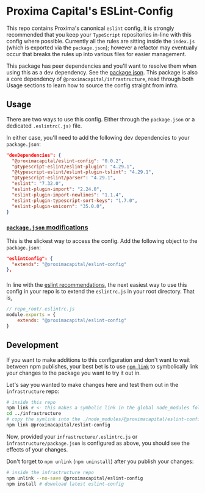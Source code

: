 # Proxima Capital's ESLint-Config

This repo contains Proxima's canonical `eslint` config, it is strongly recommended that you keep your `TypeScript` repositories in-line with this config where possible. Currently all the rules are sitting inside the `index.js` (which is exported via the `package.json`); however a refactor may eventually occur that breaks the rules up into various files for easier management.

This package has peer dependencies and you'll want to resolve them when using this as a dev dependency. See the [package.json](https://github.com/proximacapital/typescript-template/blob/dev/package.json). This package is also a core dependency of `@proximacapital/infrastructure`, read through both Usage sections to learn how to source the config straight from infra.

## Usage

There are two ways to use this config. Either through the `package.json` or a dedicated `.eslintrc(.js)` file.

In either case, you'll need to add the following dev dependencies to your `package.json`:
```json
"devDependencies": {
  "@proximacapital/eslint-config": "0.0.2",
  "@typescript-eslint/eslint-plugin": "4.29.1",
  "@typescript-eslint/eslint-plugin-tslint": "4.29.1",
  "@typescript-eslint/parser": "4.29.1",
  "eslint": "7.32.0",
  "eslint-plugin-import": "2.24.0",
  "eslint-plugin-import-newlines": "1.1.4",
  "eslint-plugin-typescript-sort-keys": "1.7.0",
  "eslint-plugin-unicorn": "35.0.0",
}
```

### <a href="#usage-pkg" id="usage-pkg">`package.json` modifications</a>
This is the slickest way to access the config. Add the following object to the `package.json`:
```json
"eslintConfig": {
  "extends": "@proximacapital/eslint-config"
},
```
### 
In line with the [eslint recommendations](https://eslint.org/docs/developer-guide/shareable-configs), the next easiest way to use this config in your repo is to extend the `eslintrc.js` in your root directory. That is,
```js
// repo_root/.eslintrc.js
module.exports = {
    extends: "@proximacapital/eslint-config"
}
```
## Development
If you want to make additions to this configuration and don't want to wait between npm publishes, your best bet is to use [`npm link`](https://medium.com/dailyjs/how-to-use-npm-link-7375b6219557) to symbolically link your changes to the package you want to try it out in.

Let's say you wanted to make changes here and test them out in the `infrastructure` repo:
```bash
# inside this repo
npm link # <- this makes a symbolic link in the global node_modules folder
cd ../infrastructure
# copy the symlink into the ./node_modules/@proximacapital/eslint-config/
npm link @proximacapital/eslint-config
```

Now, provided your `infrastructure/.eslintrc.js` or `infrastructure/package.json` is configured as above, you should see the effects of your changes.

Don't forget to `npm unlink` (`npm uninstall`) after you publish your changes:
```bash
# inside the infrastructure repo
npm unlink --no-save @proximacapital/eslint-config
npm install # download latest eslint-config
```
